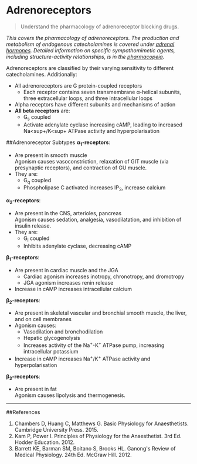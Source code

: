 # Adrenoreceptors
> Understand the pharmacology of adrenoreceptor blocking drugs.

*This covers the pharmacology of adrenoreceptors. The production and metabolism of endogenous catecholamines is covered under [adrenal hormones](adrenal-hormones.md). Detailed information on specific sympathomimetic agents, including structure-activity relationships, is in the [pharmacopeia](adrenergic_drugs.md).*

Adrenoreceptors are classified by their varying sensitivity to different catecholamines. Additionally:
* All adrenoreceptors are G protein-coupled receptors
  * Each receptor contains seven transmembrane α-helical subunits, three extracellular loops, and three intracellular loops
* Alpha receptors have different subunits and mechanisms of action
* **All beta receptors** are:
  * G<sub>s</sub> coupled
  * Activate adenylate cyclase increasing cAMP, leading to increased Na<sup+</sup>/K<sup+</sup> ATPase activity and hyperpolarisation


##Adrenoreceptor Subtypes
**α<sub>1</sub>-receptors**:
  * Are present in smooth muscle  
  Agonism causes vasoconstriction, relaxation of GIT muscle (via presynaptic receptors), and contraction of GU muscle.
  * They are:
    * G<sub>q</sub> coupled
    * Phospholipase C activated increases IP<sub>3</sub>, increase calcium

**α<sub>2</sub>-receptors**:
  * Are present in the CNS, arterioles, pancreas  
  Agonism causes sedation, analgesia, vasodilatation, and inhibition of insulin release.
  * They are:
    * G<sub>i</sub> coupled
    * Inhibits adenylate cyclase, decreasing cAMP

**β<sub>1</sub>-receptors**:
  * Are present in cardiac muscle and the JGA
    * Cardiac agonism increases inotropy, chronotropy, and dromotropy
    * JGA agonism increases renin release
  * Increase in cAMP increases intracellular calcium

**β<sub>2</sub>-receptors**:
  * Are present in skeletal vascular and bronchial smooth muscle, the liver, and on cell membranes  
  * Agonism causes:
    * Vasodilation and bronchodilation
    * Hepatic glycogenolysis
    * Increases activity of the Na<sup>+</sup>-K<sup>+</sup> ATPase pump, increasing intracellular potassium
  * Increase in cAMP increases Na<sup>+</sup>/K<sup>+</sup> ATPase activity and hyperpolarisation

**β<sub>3</sub>-receptors**:
  * Are present in fat  
  Agonism causes lipolysis and thermogenesis.

---
##References
1. Chambers D, Huang C, Matthews G. Basic Physiology for Anaesthetists. Cambridge University Press. 2015.
2. Kam P, Power I. Principles of Physiology for the Anaesthetist. 3rd Ed. Hodder Education. 2012.
3. Barrett KE, Barman SM, Boitano S, Brooks HL. Ganong's Review of Medical Physiology. 24th Ed. McGraw Hill. 2012.